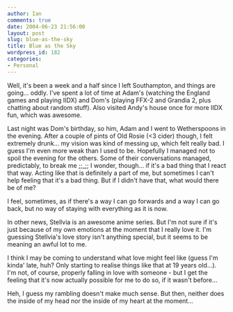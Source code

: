 ```yaml
---
author: Ian
comments: true
date: 2004-06-23 21:56:00
layout: post
slug: blue-as-the-sky
title: Blue as the Sky
wordpress_id: 182
categories:
- Personal
---
```


Well, it's been a week and a half since I left Southampton, and things are going... oddly.  I've spent a lot of time at Adam's (watching the England games and playing IIDX) and Dom's (playing FFX-2 and Grandia 2, plus chatting about random stuff).  Also visited Andy's house once for more IIDX fun, which was awesome.  

Last night was Dom's birthday, so him, Adam and I went to Wetherspoons in the evening.  After a couple of pints of Old Rosie (<3 cider) though, I felt extremely drunk... my vision was kind of messing up, which felt really bad.  I guess I'm even more weak than I used to be.  Hopefully I managed not to spoil the evening for the others.  Some of their conversations managed, predictably, to break me ;;_;;  I wonder, though... if it's a bad thing that I react that way.  Acting like that is definitely a part of me, but sometimes I can't help feeling that it's a bad thing.  But if I didn't have that, what would there be of me?  

I feel, sometimes, as if there's a way I can go forwards and a way I can go back, but no way of staying with everything as it is now.  

In other news, Stellvia is an awesome anime series.  But I'm not sure if it's just because of my own emotions at the moment that I really love it.  I'm guessing Stellvia's love story isn't anything special, but it seems to be meaning an awful lot to me.  

I think I may be coming to understand what love might feel like (guess I'm kinda' late, huh?  Only starting to realise things like that at 19 years old...).  I'm not, of course, properly falling in love with someone - but I get the feeling that it's now actually possible for me to do so, if it wasn't before...  

Heh, I guess my rambling doesn't make much sense.  But then, neither does the inside of my head nor the inside of my heart at the moment...

